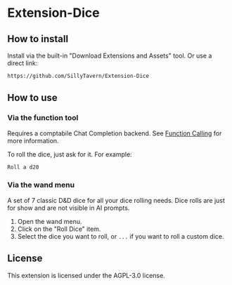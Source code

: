 # Extension-Dice

## How to install

Install via the built-in "Download Extensions and Assets" tool. Or use a direct link:

```txt
https://github.com/SillyTavern/Extension-Dice
```

## How to use

### Via the function tool

Requires a comptabile Chat Completion backend. See [Function Calling](https://docs.sillytavern.app/for-contributors/function-calling/) for more information.

To roll the dice, just ask for it. For example:

```txt
Roll a d20
```

### Via the wand menu

A set of 7 classic D&amp;D dice for all your dice rolling needs. Dice rolls are just for show and are not visible in AI prompts.

1. Open the wand menu.
2. Click on the "Roll Dice" item.
3. Select the dice you want to roll, or `...` if you want to roll a custom dice.

## License

This extension is licensed under the AGPL-3.0 license.
